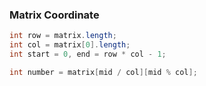 ### Matrix Coordinate

```java
int row = matrix.length;
int col = matrix[0].length;
int start = 0, end = row * col - 1;

int number = matrix[mid / col][mid % col];
```



